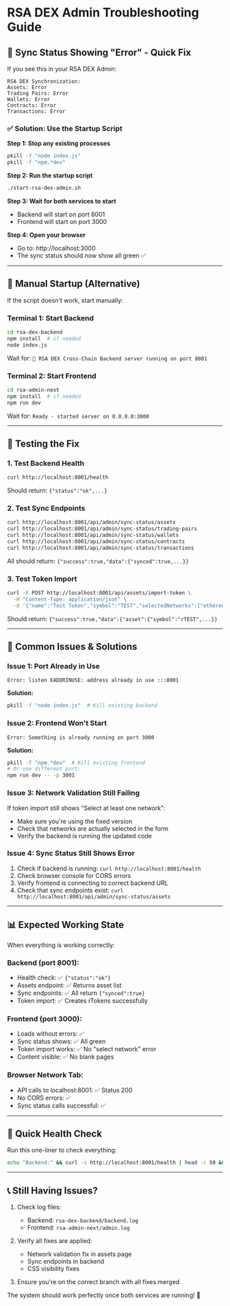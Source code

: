 # RSA DEX Admin Troubleshooting Guide

## 🚨 Sync Status Showing "Error" - Quick Fix

If you see this in your RSA DEX Admin:
```
RSA DEX Synchronization:
Assets: Error
Trading Pairs: Error  
Wallets: Error
Contracts: Error
Transactions: Error
```

### ✅ **Solution: Use the Startup Script**

**Step 1: Stop any existing processes**
```bash
pkill -f "node index.js"
pkill -f "npm.*dev"
```

**Step 2: Run the startup script**
```bash
./start-rsa-dex-admin.sh
```

**Step 3: Wait for both services to start**
- Backend will start on port 8001
- Frontend will start on port 3000

**Step 4: Open your browser**
- Go to: http://localhost:3000
- The sync status should now show all green ✅

---

## 🔧 **Manual Startup (Alternative)**

If the script doesn't work, start manually:

### **Terminal 1: Start Backend**
```bash
cd rsa-dex-backend
npm install  # if needed
node index.js
```
Wait for: `🚀 RSA DEX Cross-Chain Backend server running on port 8001`

### **Terminal 2: Start Frontend**
```bash
cd rsa-admin-next  
npm install  # if needed
npm run dev
```
Wait for: `Ready - started server on 0.0.0.0:3000`

---

## 🧪 **Testing the Fix**

### **1. Test Backend Health**
```bash
curl http://localhost:8001/health
```
Should return: `{"status":"ok",...}`

### **2. Test Sync Endpoints**
```bash
curl http://localhost:8001/api/admin/sync-status/assets
curl http://localhost:8001/api/admin/sync-status/trading-pairs
curl http://localhost:8001/api/admin/sync-status/wallets
curl http://localhost:8001/api/admin/sync-status/contracts
curl http://localhost:8001/api/admin/sync-status/transactions
```
All should return: `{"success":true,"data":{"synced":true,...}}`

### **3. Test Token Import**
```bash
curl -X POST http://localhost:8001/api/assets/import-token \
  -H "Content-Type: application/json" \
  -d '{"name":"Test Token","symbol":"TEST","selectedNetworks":["ethereum"],"chainContracts":{"ethereum":"0x123"}}'
```
Should return: `{"success":true,"data":{"asset":{"symbol":"rTEST",...}}`

---

## 🐛 **Common Issues & Solutions**

### **Issue 1: Port Already in Use**
```
Error: listen EADDRINUSE: address already in use :::8001
```
**Solution:**
```bash
pkill -f "node index.js"  # Kill existing backend
```

### **Issue 2: Frontend Won't Start**
```
Error: Something is already running on port 3000
```
**Solution:**
```bash
pkill -f "npm.*dev"  # Kill existing frontend
# Or use different port:
npm run dev -- -p 3001
```

### **Issue 3: Network Validation Still Failing**
If token import still shows "Select at least one network":
- Make sure you're using the fixed version
- Check that networks are actually selected in the form
- Verify the backend is running the updated code

### **Issue 4: Sync Status Still Shows Error**
1. Check if backend is running: `curl http://localhost:8001/health`
2. Check browser console for CORS errors
3. Verify frontend is connecting to correct backend URL
4. Check that sync endpoints exist: `curl http://localhost:8001/api/admin/sync-status/assets`

---

## 📊 **Expected Working State**

When everything is working correctly:

### **Backend (port 8001):**
- Health check: ✅ `{"status":"ok"}`
- Assets endpoint: ✅ Returns asset list
- Sync endpoints: ✅ All return `{"synced":true}`
- Token import: ✅ Creates rTokens successfully

### **Frontend (port 3000):**
- Loads without errors: ✅
- Sync status shows: ✅ All green
- Token import works: ✅ No "select network" error
- Content visible: ✅ No blank pages

### **Browser Network Tab:**
- API calls to localhost:8001: ✅ Status 200
- No CORS errors: ✅
- Sync status calls successful: ✅

---

## 🚀 **Quick Health Check**

Run this one-liner to check everything:
```bash
echo "Backend:" && curl -s http://localhost:8001/health | head -c 50 && echo "" && echo "Sync:" && curl -s http://localhost:8001/api/admin/sync-status/assets | head -c 50 && echo "" && echo "Frontend:" && curl -s http://localhost:3000 >/dev/null && echo "✅ Running" || echo "❌ Not running"
```

---

## 📞 **Still Having Issues?**

1. Check log files:
   - Backend: `rsa-dex-backend/backend.log`
   - Frontend: `rsa-admin-next/admin.log`

2. Verify all fixes are applied:
   - Network validation fix in assets page
   - Sync endpoints in backend
   - CSS visibility fixes

3. Ensure you're on the correct branch with all fixes merged

The system should work perfectly once both services are running! 🎉